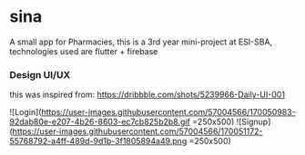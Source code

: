 # sina

A small app for Pharmacies, this is a 3rd year mini-project at ESI-SBA, technologies used are flutter + firebase

### Design UI/UX
this was inspired from: https://dribbble.com/shots/5239966-Daily-UI-001

![Login](https://user-images.githubusercontent.com/57004566/170050983-92dab80e-e207-4b26-8603-ec7cb825b2b8.gif =250x500)
![Signup](https://user-images.githubusercontent.com/57004566/170051172-55768792-a4ff-489d-9d1b-3f1805894a49.png =250x500)
